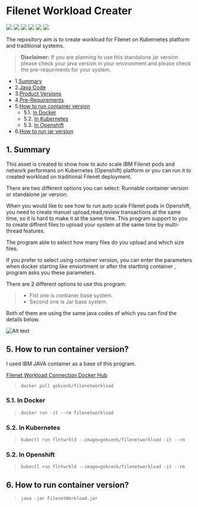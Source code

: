# Filenet Workload Creater

![](https://img.shields.io/github/stars/gokcenkarasu/FilenetWorkload.svg) 
![](https://img.shields.io/github/forks/gokcenkarasu/FilenetWorkload.svg) 
![](https://img.shields.io/github/tag/gokcenkarasu/FilenetWorkload.svg) 
![](https://img.shields.io/github/release/gokcenkarasu/FilenetWorkload.svg) 
![](https://img.shields.io/github/issues/gokcenkarasu/eFilenetWorkload.svg) 
![](https://img.shields.io/bower/v/FilenetWorkload.svg)

The repository aim is to create workload for Filenet on Kubernetes platform and traditional systems. 

> **Disclaimer:** If you are planning to use this standalone jar version please check your java version in your environment and please check the pre-requirments for your system. 

<!-- vscode-markdown-toc -->

* 1.[Summary](#Summary)
* 2.[Java Code](#JavaCode)
* 3.[Product Versions](#ProductVersions)
* 4.[Pre-Requirements](#PreRequirements)
* 5.[How to run container version](#RunContainer)
	* 5.1. [In Docker](#InDocker)
	* 5.2. [In Kubernetes](#InKubernetes)
	* 5.3. [In Openshift](#InOpenshift)
* 6.[How to run jar version](#RunJarVerison)

<!-- vscode-markdown-toc-config numbering=true autoSave=true /vscode-markdown-toc-config -->

<!-- /vscode-markdown-toc -->

##  1. <a name='Summary'></a>Summary

This asset is created to show how to auto scale IBM Filenet pods and network performans on Kubernetes (Openshift) platform or you can run it to created workload on traditional Filenet deployment.

There are two different options you can select: 
Runnable container version or standalone jar version.

When you would like to see how to run auto scale Filenet pods in Openshift, you need to create manuel upload,read,review transactions at the same time, so it is hard to make it at the same time.
This program support to you to create diffrent files to upload your system at the same time by multi-thread features. 

The program able to select how many files do you upload and which size files. 

If you prefer to select using container version, you can enter the parameters when docker starting like enviortment or after  the startting container , program asks you these parameters. 

There are 2 different options to use this program:
	
> * Fist one is contianer base system. 
> * Second one is Jar base system. 
	
Both of them are using the same java codes of which you can find the details below. 


![Alt text](images/screenShotTerminal.png "filenetworkload")

##  5. <a name='RunContainer'></a>How to run container version?

I used IBM JAVA container as a base of this program.

[Filenet Workload Connection Docker Hub](https://hub.docker.com/repository/docker/gokcenk/filenetworkload)

> `docker pull gokcenk/filenetworkload`

###  5.1. <a name='InDocker'></a>In Docker

>  `docker run -it --rm filenetworkload`

###  5.2. <a name='InKubernetes'></a>In Kubernetes

> `kubectl run flntwrkld --image=gokcenk/filenetworkload -it --rm`    

###  5.2. <a name='InOpenshift'></a>In Openshift

> `kubectl run flntwrkld --image=gokcenk/filenetworkload -it --rm`    

##  6. <a name='RunJarVerison'></a>How to run container version?

 > `java -jar FilenetWorkload.jar`

